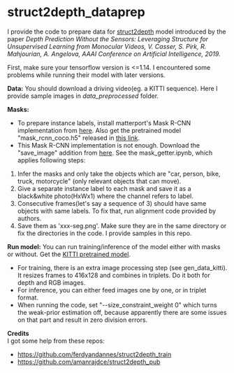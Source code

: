 # struct2depth_dataprep

I provide the code to prepare data for [struct2depth](https://github.com/tensorflow/models/tree/master/research/struct2depth) model introduced by the paper *Depth Prediction Without the Sensors: Leveraging Structure for Unsupervised Learning from Monocular Videos, V. Casser, S. Pirk, R. Mahjourian, A. Angelova, AAAI Conference on Artificial Intelligence, 2019.* 

First, make sure your tensorflow version is <=1.14. I encountered some problems while running their model with later versions.

**Data:**
You should download a driving video(eg. a KITTI sequence). Here I provide sample images in *data_preprocessed* folder.

**Masks:**
- To prepare instance labels, install matterport's Mask R-CNN implementation from [here](https://github.com/matterport/Mask_RCNN). Also get the pretrained model "mask_rcnn_coco.h5" released in [this link](https://github.com/matterport/Mask_RCNN/releases/tag/v2.0). 
- This Mask R-CNN implementation is not enough. Download the "save_image" addition from [here](https://github.com/matterport/Mask_RCNN/commit/bc8f148b820ebd45246ed358a120c99b09798d71).
See the mask_getter.ipynb, which applies following steps:
1. Infer the masks and only take the objects which are "car, person, bike, truck, motorcycle" (only relevant objects that can move).
2. Give a separate instance label to each mask and save it as a black&white photo(HxWx1) where the channel refers to label. 
3. Consecutive frames(let's say a sequence of 3) should have same objects with same labels. To fix that, run alignment code provided by authors. 
4. Save them as 'xxx-seg.png'. Make sure they are in the same directory or fix the directories in the code.
I provide samples in this repo.

**Run model:**
You can run training/inference of the model either with masks or without. Get the [KITTI pretrained model](https://drive.google.com/file/d/1mjb4ioDRH8ViGbui52stSUDwhkGrDXy8/view?usp=sharing).
- For training, there is an extra image processing step (see gen_data_kitti). It resizes frames to 416x128 and combines in triplets. Do it both for depth and RGB images.
- For inference, you can either feed images one by one, or in triplet format. 
- When running the code, set "--size_constraint_weight 0" which turns the weak-prior estimation off, because apparently there are some issues on that part and result in zero division errors.


**Credits**  
I got some help from these repos:
- https://github.com/ferdyandannes/struct2depth_train 
- https://github.com/amanrajdce/struct2depth_pub

